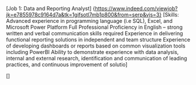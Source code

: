 [Job 1: Data and Reporting Analyst]
{https://www.indeed.com/viewjob?jk=e7855978c9164d7a&tk=1gifsotl7mb1p800&from=serp&vjs=3}
[Skills: Advanced experience in programming language (i.e SQL), Excel, and Microsoft Power Platform
Full Professional Proficiency in English – strong written and verbal communication skills required
Experience in delivering functional reporting solutions in independent and team structure
Experience of developing dashboards or reports based on common visualization tools including PowerBI
Ability to demonstrate experience with data analysis, internal and external research, identification and communication of leading practices, and continuous improvement of solutio]

[]
